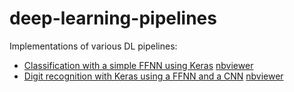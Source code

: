 # deep-learning-pipelines

Implementations of various DL pipelines:

 - [Classification with a simple FFNN using Keras](https://github.com/kyrcha/deep-learning-pipelines/blob/master/simple_keras_classification.ipynb) [nbviewer](https://nbviewer.jupyter.org/github/kyrcha/deep-learning-pipelines/blob/master/simple_keras_classification.ipynb)
 - [Digit recognition with Keras using a FFNN and a CNN](https://github.com/kyrcha/deep-learning-pipelines/blob/master/digit_recognition_ffnn_cnn.ipynb) [nbviewer](https://nbviewer.jupyter.org/github/kyrcha/deep-learning-pipelines/blob/master/digit_recognition_ffnn_cnn.ipynb)
